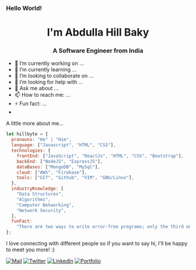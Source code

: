 ### Hello World!

<h1 align="center">I'm Abdulla Hill Baky</h1>
<h3 align="center">A Software Engineer from India</h3>

- 🔭 I’m currently working on ...
- 🌱 I’m currently learning ...
- 👯 I’m looking to collaborate on ...
- 🤔 I’m looking for help with ...
- 💬 Ask me about ...
- 📫 How to reach me: ...
- ⚡ Fun fact: ...
- 
A little more about me...  
```javascript
let hillbyte = {
  pronouns: "He" | "Him",
  language: ["Javascript", "HTML", "CSS"],
  technologies: {
    frontEnd: ["JavaScript", "ReactJs", "HTML", "CSS", "Bootstrap"],
    backEnd: ["NodeJS", "ExpressJS"],
    dataBases: ["MongoDB", "MySql"],
    cloud: ["AWS", "Firebase"],
    tools: ["GIT", "Github", "VIM", "GNU/Linux"],
  },
  industryKnowledge: [
    "Data Structures",
    "Algorithms",
    "Computer Networking",
    "Network Security",
  ],
  funFact:
    "There are two ways to write error-free programs; only the third one works",
};

```

I love connecting with different people so if you want to say hi, I'll be happy to meet you more! :)

[![Mail](https://img.shields.io/badge/-MAIL-D14836?style=for-the-badge&logo=gmail&logoColor=white)](mailto:abdulla@hillbaky.me)
[![Twitter](https://img.shields.io/badge/-Twitter-2CA5E0?style=for-the-badge&logo=twitter&logoColor=white)](https://twitter.com/hillbyte)
[![LinkedIn](https://img.shields.io/badge/-LINKEDIN-0077B5?style=for-the-badge&logo=linkedin&logoColor=white)](https://www.linkedin.com/in/hillbyte/)
[![Portfolio](https://img.shields.io/badge/-Portfolio-000000?style=for-the-badge&logo=react&logoColor=white)](https://portfolio.hillbaky.me)

<!--
- 🔭 I’m currently working on ...
- 🌱 I’m currently learning ...
- 👯 I’m looking to collaborate on ...
- 🤔 I’m looking for help with ...
- 💬 Ask me about ...
- 📫 How to reach me: ...
- 😄 Pronouns: ...
- ⚡ Fun fact: ...

-->


